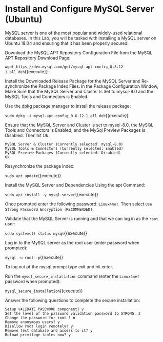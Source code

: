 # Install and Configure MySQL Server (Ubuntu)

MySQL server is one of the most popular and widely-used relational databases. In this Lab, you will be tasked with installing a MySQL server on Ubuntu 18.04 and ensuring that it has been properly secured.

Download the MySQL APT Repository Configuration File from the MySQL APT Repository Download Page:

`wget https://dev.mysql.com/get/mysql-apt-config_0.8.12-1_all.deb`{{execute}}

Install the Downloaded Release Package for the MySQL Server and Re-synchronize the Package Index Files. In the Package Configuration Window, Make Sure that the MySQL Server and Cluster Is Set to mysql-8.0 and the MySQL Tools and Connectors is Enabled.

Use the dpkg package manager to install the release package:

`sudo dpkg -i mysql-apt-config_0.8.12-1_all.deb`{{execute}}

Ensure that the MySQL Server and Cluster is set to mysql-8.0, the MySQL Tools and Connectors is Enabled, and the MySql Preview Packages is Disabled. Then hit Ok:

```
MySQL Server & Cluster (Currently selected: mysql-8.0)
MySQL Tools & Connectors (Currently selected: Enabled)
MySQL Preview Packages (Currently selected: Disabled)
Ok
```

Resynchronize the package index:

`sudo apt update`{{execute}}

Install the MySQL Server and Dependencies Using the apt Command:

`sudo apt install -y mysql-server`{{execute}}

Once prompted enter the following password: `Linux4me!`. Then select `Use Strong Password Encryption (RECOMMENDED)`.

Validate that the MySQL Server is running and that we can log in as the `root` user:

`sudo systemctl status mysql`{{execute}}

Log in to the MySQL server as the root user (enter password when prompted):

`mysql -u root -p`{{execute}}

To log out of the mysql prompt type exit and hit enter.

Run the `mysql_secure_installation` command (enter the `Linux4me!` password when prompted):

`mysql_secure_installation`{{execute}}

Answer the following questions to complete the secure installation:

```
Setup VALIDATE PASSWORD component? y
Set the level of the password validation password to STRONG: 2 
Change the password for root ? n
Remove anonymous users? y
Disallow root login remotely? y
Remove test database and access to it? y
Reload privilege tables now? y
```

